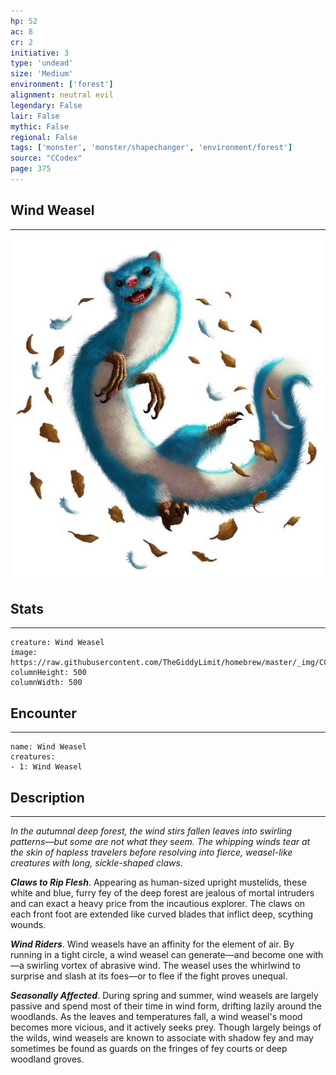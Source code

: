 ```yaml
---
hp: 52
ac: 8
cr: 2
initiative: 3
type: 'undead'    
size: 'Medium'
environment: ['forest']
alignment: neutral evil
legendary: False
lair: False
mythic: False
regional: False
tags: ['monster', 'monster/shapechanger', 'environment/forest']
source: "CCodex"
page: 375
---
```


## Wind Weasel
---

![|600](https://raw.githubusercontent.com/TheGiddyLimit/homebrew/master/_img/CCodex/Windweasel.jpg)

## Stats
---

```statblock
creature: Wind Weasel
image: https://raw.githubusercontent.com/TheGiddyLimit/homebrew/master/_img/CCodex/windweasel_token.png
columnHeight: 500
columnWidth: 500
```

## Encounter
---

```encounter-table
name: Wind Weasel
creatures:
- 1: Wind Weasel
```

## Description
---
_In the autumnal deep forest, the wind stirs fallen leaves into swirling patterns—but some are not what they seem. The whipping winds tear at the skin of hapless travelers before resolving into fierce, weasel-like creatures with long, sickle-shaped claws._

**_Claws to Rip Flesh_**. Appearing as human-sized upright mustelids, these white and blue, furry fey of the deep forest are jealous of mortal intruders and can exact a heavy price from the incautious explorer. The claws on each front foot are extended like curved blades that inflict deep, scything wounds.

**_Wind Riders_**.  Wind weasels have an affinity for the element of air. By running in a tight circle, a wind weasel can generate—and become one with—a swirling vortex of abrasive wind. The weasel uses the whirlwind to surprise and slash at its foes—or to flee if the fight proves unequal.

**_Seasonally Affected_**.  During spring and summer, wind weasels are largely passive and spend most of their time in wind form, drifting lazily around the woodlands. As the leaves and temperatures fall, a wind weasel's mood becomes more vicious, and it actively seeks prey. Though largely beings of the wilds, wind weasels are known to associate with shadow fey and may sometimes be found as guards on the fringes of fey courts or deep woodland groves.






